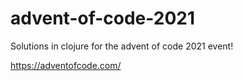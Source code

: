 # advent-of-code-2021

Solutions in clojure for the advent of code 2021 event!

https://adventofcode.com/